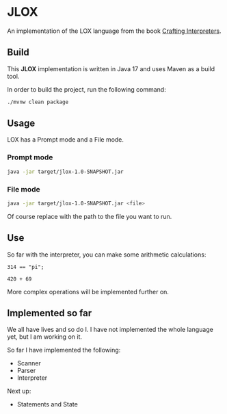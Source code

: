 # JLOX

An implementation of the LOX language from the book [Crafting Interpreters](https://craftinginterpreters.com/).

## Build

This **JLOX** implementation is written in Java 17 and uses Maven as a build tool.

In order to build the project, run the following command:

```bash
./mvnw clean package
```

## Usage

LOX has a Prompt mode and a File mode.

### Prompt mode

```bash
java -jar target/jlox-1.0-SNAPSHOT.jar
```

### File mode

```bash
java -jar target/jlox-1.0-SNAPSHOT.jar <file>
```

Of course replace <file> with the path to the file you want to run.

## Use
So far with the interpreter, you can make some arithmetic calculations:

```jlox
314 == "pi";
```

```jlox
420 + 69
```

More complex operations will be implemented further on.

## Implemented so far

We all have lives and so do I. I have not implemented the whole language yet, but I am working on it.

So far I have implemented the following:
- Scanner
- Parser
- Interpreter

Next up:
- Statements and State
